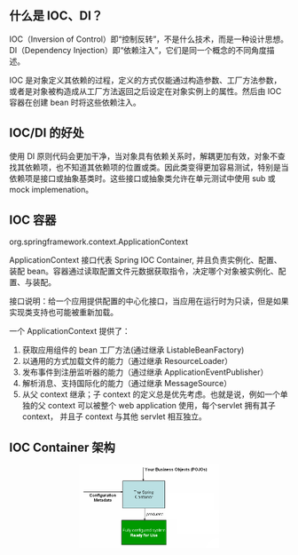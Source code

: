 ## 什么是 IOC、DI？

IOC（Inversion of Control）即“控制反转”，不是什么技术，而是一种设计思想。DI（Dependency Injection）即“依赖注入”，它们是同一个概念的不同角度描述。

IOC 是对象定义其依赖的过程，定义的方式仅能通过构造参数、工厂方法参数，或者是对象被构造成从工厂方法返回之后设定在对象实例上的属性。然后由 IOC 容器在创建 bean 时将这些依赖注入。

## IOC/DI 的好处

使用 DI 原则代码会更加干净，当对象具有依赖关系时，解耦更加有效，对象不查找其依赖项，也不知道其依赖项的位置或类。因此类变得更加容易测试，特别是当依赖项是接口或抽象基类时。这些接口或抽象类允许在单元测试中使用 sub 或 mock implemenation。

## IOC 容器

org.springframework.context.ApplicationContext

ApplicationContext 接口代表 Spring IOC Container, 并且负责实例化、配置、装配 bean。容器通过读取配置文件元数据获取指令，决定哪个对象被实例化、配置、与装配。

接口说明：给一个应用提供配置的中心化接口，当应用在运行时为只读，但是如果实现类支持也可能被重新加载。

一个 ApplicationContext 提供了：
1. 获取应用组件的 bean 工厂方法(通过继承 ListableBeanFactory)
2. 以通用的方式加载文件的能力（通过继承 ResourceLoader）
3. 发布事件到注册监听器的能力（通过继承 ApplicationEventPublisher）
4. 解析消息、支持国际化的能力（通过继承 MessageSource）
5. 从父 context 继承；子 context 的定义总是优先考虑。也就是说，例如一个单独的父 context 可以被整个 web application 使用，每个servlet 拥有其子 context， 并且子 context 与其他 servlet 相互独立。

## IOC Container 架构

<div align="center">
    <img src="../../zzzimg/java/container-magic.png" width="50%">
</div>
